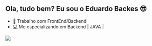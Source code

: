 ## Ola, tudo bem? Eu sou o Eduardo Backes 😎

- 🔭 Trabalho com FrontEnd/Backend
- 💻 Me especializando em Backend | JAVA | 

<div> 
  <a href="https://www.linkedin.com/in/eduardo-abne-backes-da-silva-25b90525a" target="_blank"><img src="https://img.shields.io/badge/-LinkedIn-%230077B5?style=for-the-badge&logo=linkedin&logoColor=white" target="_blank"></a> 
  
</div>


